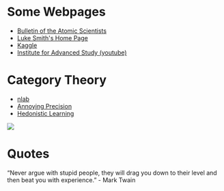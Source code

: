 # Some Webpages

- [Bulletin of the Atomic Scientists](https://thebulletin.org/)
- [Luke Smith's Home Page](https://lukesmith.xyz/)
- [Kaggle](https://www.kaggle.com/)
- [Institute for Advanced Study (youtube)](https://www.youtube.com/user/videosfromIAS/playlists)

# Category Theory

- [nlab](https://ncatlab.org/nlab/show/HomePage)
- [Annoying Precision](https://qchu.wordpress.com/)
- [Hedonistic Learning](https://www.hedonisticlearning.com/)


![](https://3.bp.blogspot.com/-YJ7vMuEEYxo/Vmmyw3XN5UI/AAAAAAAAw-w/Hk6uu7gxQvE/s1600/Andromeda-Galaxy-Wallpaper-HD-18.jpg)

# Quotes

“Never argue with stupid people, they will drag you down to their level and then beat you with experience.” - Mark Twain
